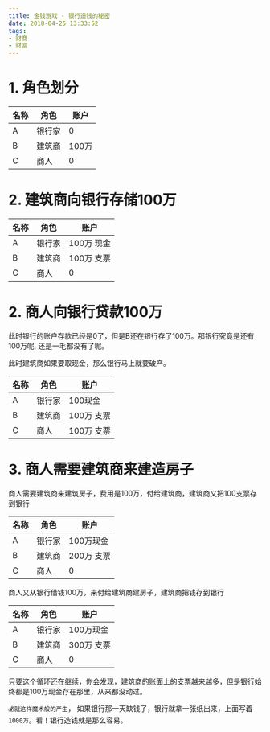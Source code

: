 ```yaml
---
title: 金钱游戏 - 银行造钱的秘密
date: 2018-04-25 13:33:52
tags:
- 财商
- 财富
---
```


# 1. 角色划分

名称 | 角色 | 账户
--- | --- | ---
A | 银行家 | 0 
B | 建筑商 | 100万 
C | 商人 | 0

# 2. 建筑商向银行存储100万

名称 | 角色 | 账户 
--- | --- | --- 
A | 银行家 | 100万 现金
B | 建筑商 | 100万 支票
C | 商人 | 0  

# 2. 商人向银行贷款100万

此时银行的账户存款已经是0了，但是B还在银行存了100万。那银行究竟是还有100万呢, 还是一毛都没有了呢。

此时建筑商如果要取现金，那么银行马上就要破产。

名称 | 角色 | 账户
--- | --- | --- 
A | 银行家 | 100现金
B | 建筑商 | 100万 支票
C | 商人 | 100万 支票

# 3. 商人需要建筑商来建造房子

商人需要建筑商来建筑房子，费用是100万，付给建筑商，建筑商又把100支票存到银行

名称 | 角色 | 账户
--- | --- | --- 
A | 银行家 | 100万现金
B | 建筑商 | 200万 支票
C | 商人 | 0

商人又从银行借钱100万，来付给建筑商建房子，建筑商把钱存到银行

名称 | 角色 | 账户
--- | --- | --- 
A | 银行家 | 100万现金
B | 建筑商 | 300万 支票
C | 商人 | 0

只要这个循环还在继续，你会发现，建筑商的账面上的支票越来越多，但是银行始终都是100万现金存在那里，从来都没动过。

`💰就这样魔术般的产生`， 如果银行那一天缺钱了，银行就拿一张纸出来，上面写着`1000万`。看！银行造钱就是那么容易。
